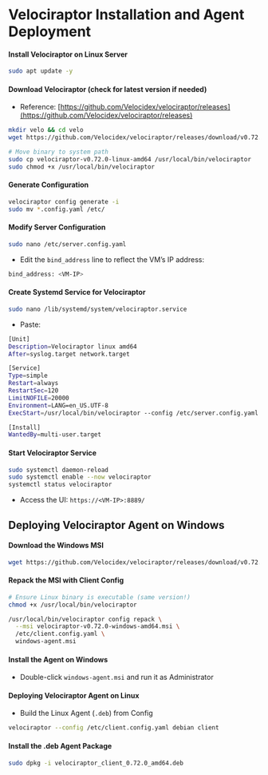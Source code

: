 # Velociraptor Installation and Agent Deployment

#### Install Velociraptor on Linux Server

```sh
sudo apt update -y
```

#### Download Velociraptor (check for latest version if needed)

- Reference: [https://github.com/Velocidex/velociraptor/releases](https://github.com/Velocidex/velociraptor/releases)

```sh
mkdir velo && cd velo
wget https://github.com/Velocidex/velociraptor/releases/download/v0.72.0/velociraptor-v0.72.0-linux-amd64

# Move binary to system path
sudo cp velociraptor-v0.72.0-linux-amd64 /usr/local/bin/velociraptor
sudo chmod +x /usr/local/bin/velociraptor
```

#### Generate Configuration

```sh
velociraptor config generate -i
sudo mv *.config.yaml /etc/
```

#### Modify Server Configuration

```sh
sudo nano /etc/server.config.yaml
```

- Edit the `bind_address` line to reflect the VM’s IP address:

```sh
bind_address: <VM-IP>
```

#### Create Systemd Service for Velociraptor

```sh
sudo nano /lib/systemd/system/velociraptor.service
```

- Paste:

```sh
[Unit]
Description=Velociraptor linux amd64
After=syslog.target network.target

[Service]
Type=simple
Restart=always
RestartSec=120
LimitNOFILE=20000
Environment=LANG=en_US.UTF-8
ExecStart=/usr/local/bin/velociraptor --config /etc/server.config.yaml frontend -v

[Install]
WantedBy=multi-user.target
```

#### Start Velociraptor Service

```sh
sudo systemctl daemon-reload
sudo systemctl enable --now velociraptor
systemctl status velociraptor
```

- Access the UI: `https://<VM-IP>:8889/`

## Deploying Velociraptor Agent on Windows

#### Download the Windows MSI

```sh
wget https://github.com/Velocidex/velociraptor/releases/download/v0.72.0/velociraptor-v0.72.0-windows-amd64.msi
```

#### Repack the MSI with Client Config

```sh
# Ensure Linux binary is executable (same version!)
chmod +x /usr/local/bin/velociraptor

/usr/local/bin/velociraptor config repack \
  --msi velociraptor-v0.72.0-windows-amd64.msi \
  /etc/client.config.yaml \
  windows-agent.msi
```

#### Install the Agent on Windows

- Double-click `windows-agent.msi` and run it as Administrator

#### Deploying Velociraptor Agent on Linux

- Build the Linux Agent (`.deb`) from Config
 
```sh
velociraptor --config /etc/client.config.yaml debian client
```

#### Install the .deb Agent Package

```sh
sudo dpkg -i velociraptor_client_0.72.0_amd64.deb
```
